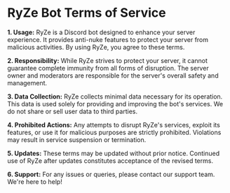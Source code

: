 # RyZe Bot Terms of Service

**1. Usage:** RyZe is a Discord bot designed to enhance your server experience. It provides anti-nuke features to protect your server from malicious activities. By using RyZe, you agree to these terms.

**2. Responsibility:** While RyZe strives to protect your server, it cannot guarantee complete immunity from all forms of disruption. The server owner and moderators are responsible for the server's overall safety and management.

**3. Data Collection:** RyZe collects minimal data necessary for its operation. This data is used solely for providing and improving the bot's services. We do not share or sell user data to third parties.

**4. Prohibited Actions:** Any attempts to disrupt RyZe's services, exploit its features, or use it for malicious purposes are strictly prohibited. Violations may result in service suspension or termination.

**5. Updates:** These terms may be updated without prior notice. Continued use of RyZe after updates constitutes acceptance of the revised terms.

**6. Support:** For any issues or queries, please contact our support team. We're here to help!
